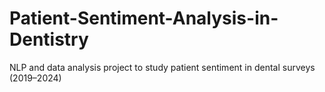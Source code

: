 # Patient-Sentiment-Analysis-in-Dentistry
NLP and data analysis project to study patient sentiment in dental surveys (2019–2024)
